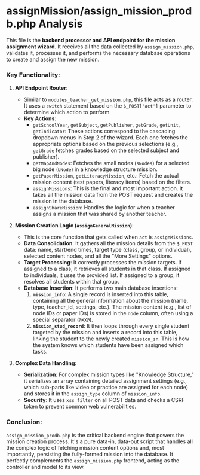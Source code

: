 # assignMission/assign_mission_prodb.php Analysis

This file is the **backend processor and API endpoint for the mission assignment wizard**. It receives all the data collected by `assign_mission.php`, validates it, processes it, and performs the necessary database operations to create and assign the new mission.

### Key Functionality:

1.  **API Endpoint Router**:
    *   Similar to `modules_teacher_get_mission.php`, this file acts as a router. It uses a `switch` statement based on the `$_POST['act']` parameter to determine which action to perform.
    *   **Key Actions**:
        *   `getSchoolYear`, `getSubject`, `getPublisher`, `getGrade`, `getUnit`, `getIndicator`: These actions correspond to the cascading dropdown menus in Step 2 of the wizard. Each one fetches the appropriate options based on the previous selections (e.g., `getGrade` fetches grades based on the selected subject and publisher).
        *   `getMapAndNodes`: Fetches the small nodes (`sNodes`) for a selected big node (`bNode`) in a knowledge structure mission.
        *   `getPaperMission`, `getLiteracyMission`, etc.: Fetch the actual mission content (test papers, literacy items) based on the filters.
        *   `assignMissions`: This is the final and most important action. It takes all the mission data from the POST request and creates the mission in the database.
        *   `assignShareMission`: Handles the logic for when a teacher assigns a mission that was shared by another teacher.

2.  **Mission Creation Logic (`assignGeneralMission`)**:
    *   This is the core function that gets called when `act` is `assignMissions`.
    *   **Data Consolidation**: It gathers all the mission details from the `$_POST` data: name, start/end times, target type (class, group, or individual), selected content nodes, and all the "More Settings" options.
    *   **Target Processing**: It correctly processes the mission targets. If assigned to a class, it retrieves all students in that class. If assigned to individuals, it uses the provided list. If assigned to a group, it resolves all students within that group.
    *   **Database Insertion**: It performs two main database insertions:
        1.  **`mission_info`**: A single record is inserted into this table, containing all the general information about the mission (name, type, teacher_id, settings, etc.). The mission content (e.g., list of node IDs or paper IDs) is stored in the `node` column, often using a special separator (`@XX@`).
        2.  **`mission_stud_record`**: It then loops through every single student targeted by the mission and inserts a record into this table, linking the student to the newly created `mission_sn`. This is how the system knows which students have been assigned which tasks.

3.  **Complex Data Handling**:
    *   **Serialization**: For complex mission types like "Knowledge Structure," it serializes an array containing detailed assignment settings (e.g., which sub-parts like video or practice are assigned for each node) and stores it in the `assign_type` column of `mission_info`.
    *   **Security**: It uses `xss_filter` on all POST data and checks a CSRF token to prevent common web vulnerabilities.

### Conclusion:

`assign_mission_prodb.php` is the critical backend engine that powers the mission creation process. It's a pure data-in, data-out script that handles all the complex logic of fetching mission content options and, most importantly, persisting the fully-formed mission into the database. It perfectly complements the `assign_mission.php` frontend, acting as the controller and model to its view.
